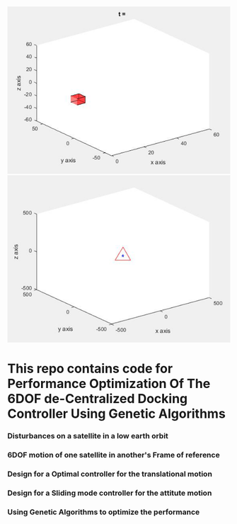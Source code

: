 
<img src="Plots&Diagrams/AttitudeController.gif" />

<img src="Plots&Diagrams/PositionController.gif" />

# This repo contains code for Performance Optimization Of The 6DOF de-Centralized Docking Controller Using Genetic Algorithms
### Disturbances on a satellite in a low earth orbit
### 6DOF motion of one satellite in another's Frame of reference
### Design for a Optimal controller for the translational motion
### Design for a Sliding mode controller for the attitute motion
### Using Genetic Algorithms to optimize the performance


